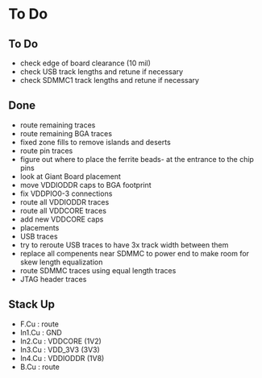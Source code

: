 # To Do

## To Do

- check edge of board clearance (10 mil)
- check USB track lengths and retune if necessary
- check SDMMC1 track lengths and retune if necessary

## Done

- route remaining traces
- route remaining BGA traces
- fixed zone fills to remove islands and deserts
- route pin traces
- figure out where to place the ferrite beads- at the entrance to the chip pins
 - look at Giant Board placement
- move VDDIODDR caps to BGA footprint
- fix VDDPIO0-3 connections 
- route all VDDIODDR traces
- route all VDDCORE traces
- add new VDDCORE caps
- placements
- USB traces
- try to reroute USB traces to have 3x track width between them
- replace all compenents near SDMMC to power end to make room for skew length equalization
- route SDMMC traces using equal length traces
- JTAG header traces

## Stack Up

- F.Cu   : route
- In1.Cu : GND
- In2.Cu : VDDCORE (1V2)
- In3.Cu : VDD_3V3 (3V3)
- In4.Cu : VDDIODDR (1V8)
- B.Cu   : route
